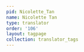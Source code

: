 ```yaml
---
pid: Nicolette_Tan
name: Nicolette Tan
type: translator
order: '106'
layout: tagpage
collection: translator_tags
---
```

